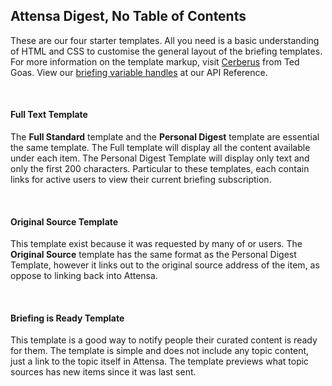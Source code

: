 <h2>Attensa Digest, No Table of Contents</h2>

<p>These are our four starter templates. All you need is a basic understanding of HTML and CSS to customise the general layout of the briefing templates. For more information on the template markup, visit <a href = "http://tedgoas.github.io/Cerberus/">Cerberus</a> from Ted Goas. View our <a href ="http://attensadev.github.io/attensa-api-docs/#template-data">briefing variable handles</a> at our API Reference. </p>
<p>&nbsp;</p>

<h4>Full Text Template</h4>

<p>The <strong>Full Standard</strong> template and the <strong>Personal Digest</strong> template are essential the same template. The Full template will display all the content available under each item. The Personal Digest Template will display only text and only the first 200 characters. Particular to these templates, each contain links for active users to view their current briefing subscription. </p><p>&nbsp;</p>

<h4>Original Source Template</h4>

<p>This template exist because it was requested by many of or users. The <strong> Original Source</strong>  template has the same format as the Personal Digest Template, however it links out to the original source address of the item, as oppose to linking back into Attensa.</p><p>&nbsp;</p>

<h4>Briefing is Ready Template</h4>

<p>This template is a good way to notify people their curated content is ready for them. The template is simple and does not include any topic content, just a link to the topic itself in Attensa. The template previews what topic sources has new items since it was last sent. </p>
<p>&nbsp;</p>